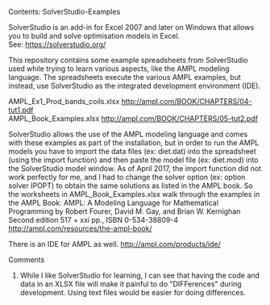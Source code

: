 Contents: SolverStudio-Examples

SolverStudio is an add-in for Excel 2007 and later on Windows that 
allows you to build and solve optimisation models in Excel.  
See:
		https://solverstudio.org/

This repository contains some example spreadsheets from SolverStudio used 
while trying to learn various aspects, like the AMPL modeling language.
The spreadsheets execute the various AMPL examples, but instead, use
SolverStudio as the integrated development environment (IDE).

AMPL_Ex1_Prod_bands_coils.xlsx         http://ampl.com/BOOK/CHAPTERS/04-tut1.pdf <br />
AMPL_Book_Examples.xlsx                http://ampl.com/BOOK/CHAPTERS/05-tut2.pdf <br />

SolverStudio allows the use of the AMPL modeling language and comes with these
examples as part of the installation, but in order to run the AMPL models you have
to import the data files (ex: diet.dat) into the spreadsheet (using the import function) 
and then paste the model file (ex: diet.mod) into the SolverStudio model window.
As of April 2017, the import function did not work perfectly for me, and I had
to change the solver option (ex: option solver IPOPT) to obtain the same solutions
as listed in the AMPL book.  So the worksheets in AMPL_Book_Examples.xlsx walk
through the examples in the AMPL Book: 
	AMPL: A Modeling Language for Mathematical Programming
	by Robert Fourer, David M. Gay, and Brian W. Kernighan
	Second edition	517 + xxi pp., ISBN 0-534-38809-4
	http://ampl.com/resources/the-ampl-book/

There is an IDE for AMPL as well.
	http://ampl.com/products/ide/


Comments
1) While I like SolverStudio for learning, I can see that having the code and data in an XLSX file will make it painful to do "DIFFerences" during development.  Using text files would be easier for doing differences.
